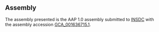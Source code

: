 

Assembly
--------

The assembly presented is the AAP 1.0 assembly submitted to
[INSDC](http://www.insdc.org) with the assembly accession
[GCA\_001636715.1](http://www.ebi.ac.uk/ena/data/view/GCA_001636715.1).
